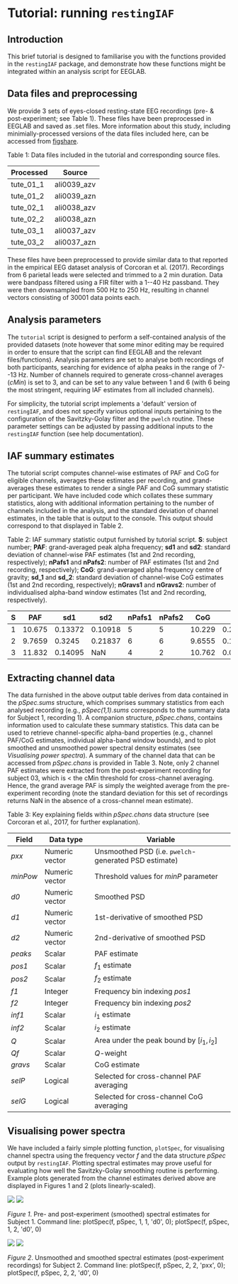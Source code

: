 # Tutorial: running `restingIAF`

## Introduction
This brief tutorial is designed to familiarise you with the functions provided in the `restingIAF` package, and demonstrate how these functions might be integrated within an analysis script for EEGLAB.

## Data files and preprocessing
We provide 3 sets of eyes-closed resting-state EEG recordings (pre- & post-experiment; see Table 1).
These files have been preprocessed in EEGLAB and saved as .set files.
More information about this study, including minimially-processed versions of the data files included here, can be accessed from [figshare](https://figshare.com/articles/Muspelheim_data/3412312).

Table 1: Data files included in the tutorial and corresponding source files.

| Processed | Source |
|---|---|
| tute_01_1 | ali0039_azv |
| tute_01_2 | ali0039_azn |
| tute_02_1 | ali0038_azv |
| tute_02_2 | ali0038_azn |
| tute_03_1 | ali0037_azv |
| tute_03_2 | ali0037_azn |

These files have been preprocessed to provide similar data to that reported in the empirical EEG dataset analysis of Corcoran et al. (2017).
Recordings from 6 parietal leads were selected and trimmed to a 2 min duration.
Data were bandpass filtered using a FIR filter with a 1--40 Hz passband.
They were then downsampled from 500 Hz to 250 Hz, resulting in channel vectors consisting of 30001 data points each.

## Analysis parameters
The `tutorial` script is designed to perform a self-contained analysis of the provided datasets (note however that some minor editing may be required in order to ensure that the script can find EEGLAB and the relevant files/functions).
Analysis parameters are set to analyse both recordings of both participants, searching for evidence of alpha peaks in the range of 7--13 Hz.
Number of channels required to generate cross-channel averages ($cMin$) is set to 3, and can be set to any value between 1 and 6 (with 6 being the most stringent, requiring IAF estimates from all included channels).

For simplicity, the tutorial script implements a 'default' version of `restingIAF`, and does not specify various optional inputs pertaining to the configuration of the Savitzky-Golay filter and the `pwelch` routine.
These parameter settings can be adjusted by passing additional inputs to the `restingIAF` function (see help documentation).

## IAF summary estimates
The tutorial script computes channel-wise estimates of PAF and CoG for eligible channels, averages these estimates per recording, and grand-averages these estimates to render a single PAF and CoG summary statistic per participant.
We have included code which collates these summary statistics, along with additional information pertaining to the number of channels included in the analysis, and the standard deviation of channel estimates, in the table that is output to the console.
This output should correspond to that displayed in Table 2.

Table 2: IAF summary statistic output furnished by tutorial script. **S**: subject number; **PAF**: grand-averaged peak alpha frequency; **sd1** and **sd2**: standard deviation of channel-wise PAF estimates (1st and 2nd recording, respectively); **nPafs1** and **nPafs2**: number of PAF estimates (1st and 2nd recording, respectively); **CoG**: grand-averaged alpha frequency centre of gravity; **sd_1** and **sd_2**: standard deviation of channel-wise CoG estimates (1st and 2nd recording, respectively); **nGravs1** and **nGravs2**: number of individualised alpha-band window estimates (1st and 2nd recording, respectively).

| S | PAF | sd1 | sd2 | nPafs1 | nPafs2 | CoG | sd_1 | sd_2 | nGravs1 | nGravs2 |
|---|---|---|---|---|---|---|---|---|---|---|
| 1 | 10.675 | 0.13372 | 0.10918 | 5 | 5 | 10.229 | 0.21824 | 0.16021 | 6 | 6 |
| 2 | 9.7659 | 0.3245 | 0.21837 | 6 | 6 | 9.6555 | 0.11511 | 0.12073 | 6 | 6 |
| 3 | 11.832 | 0.14095 | NaN | 4 | 2 | 10.762 | 0.044185 | 0.20114 | 6 | 4 |

## Extracting channel data
The data furnished in the above output table derives from data contained in the *pSpec.sums* structure, which comprises summary statistics from each analysed recording (e.g., *pSpec(1,1).sums* corresponds to the summary data for Subject 1, recording 1).
A companion structure, *pSpec.chans*, contains information used to calculate these summary statistics.
This data can be used to retrieve channel-specific alpha-band properties (e.g., channel PAF/CoG estimates, individual alpha-band window bounds), and to plot smoothed and unsmoothed power spectral density estimates (see *Visualising power spectra*).
A summary of the channel data that can be accessed from *pSpec.chans* is provided in Table 3.
Note, only 2 channel PAF estimates were extracted from the post-experiment recording for subject 03, which is < the cMin threshold for cross-channel averaging.
Hence, the grand average PAF is simply the weighted average from the pre-experiment recording (note the standard deviation for this set of recordings returns NaN in the absence of a cross-channel mean estimate). 

Table 3: Key explaining fields within *pSpec.chans* data structure (see Corcoran et al., 2017, for further explanation).

| Field | Data type | Variable |
|---|---|---|
| *pxx* | Numeric vector | Unsmoothed PSD (i.e. `pwelch`-generated PSD estimate) |
| *minPow* | Numeric vector | Threshold values for *minP* parameter |
| *d0* | Numeric vector | Smoothed PSD |
| *d1* | Numeric vector | 1st-derivative of smoothed PSD |
| *d2* | Numeric vector | 2nd-derivative of smoothed PSD |
| *peaks* | Scalar | PAF estimate |
| *pos1* | Scalar | $f_1$ estimate |
| *pos2* | Scalar | $f_2$ estimate |
| *f1* | Integer | Frequency bin indexing *pos1* |
| *f2* | Integer | Frequency bin indexing *pos2* |
| *inf1* | Scalar | $i_1$ estimate |
| *inf2* | Scalar | $i_2$ estimate |
| *Q* | Scalar | Area under the peak bound by $[i_1,i_2]$ |
| *Qf* | Scalar | *Q*-weight |
| *gravs* | Scalar | CoG estimate |
| *selP* | Logical | Selected for cross-channel PAF averaging |
| *selG* | Logical | Selected for cross-channel CoG averaging |

## Visualising power spectra
We have included a fairly simple plotting function, `plotSpec`, for visualising channel spectra using the frequency vector *f* and the data structure *pSpec* output by `restingIAF`.
Plotting spectral estimates may prove useful for evaluating how well the Savitzky-Golay smoothing routine is performing.
Example plots generated from the channel estimates derived above are displayed in Figures 1 and 2 (plots linearly-scaled).

![](s1pre.png) ![](s1post.png)

*Figure 1*. Pre- and post-experiment (smoothed) spectral estimates for Subject 1.
Command line: plotSpec(f, pSpec, 1, 1, 'd0', 0); plotSpec(f, pSpec, 1, 2, 'd0', 0)

![](s2unsmoo.png) ![](s2smoo.png)

*Figure 2*. Unsmoothed and smoothed spectral estimates (post-experiment recordings) for Subject 2.
Command line: plotSpec(f, pSpec, 2, 2, 'pxx', 0); plotSpec(f, pSpec, 2, 2, 'd0', 0)
